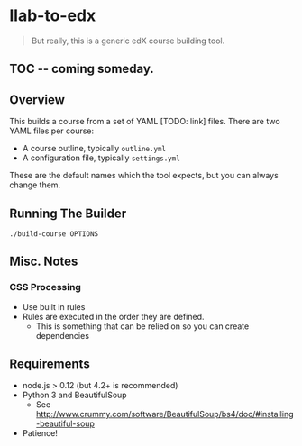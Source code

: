 # llab-to-edx
> But really, this is a generic edX course building tool.

## TOC -- coming someday.

## Overview
This builds a course from a set of YAML [TODO: link] files.
There are two YAML files per course:

* A course outline, typically `outline.yml`
* A configuration file, typically `settings.yml`

These are the default names which the tool expects, but you can always change them.

## Running The Builder

`./build-course OPTIONS`

## Misc. Notes

### CSS Processing
* Use built in rules
* Rules are executed in the order they are defined.
	* This is something that can be relied on so you can create dependencies


## Requirements
* node.js > 0.12 (but 4.2+ is recommended)
* Python 3 and BeautifulSoup
	* See http://www.crummy.com/software/BeautifulSoup/bs4/doc/#installing-beautiful-soup
* Patience!